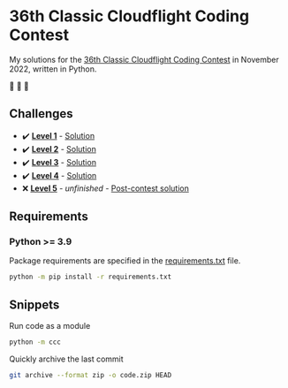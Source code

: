 # 36th Classic Cloudflight Coding Contest

My solutions for the [36th Classic Cloudflight Coding Contest](https://codingcontest.org/) in November 2022, written in Python.

:goat: :goat: :goat:

## Challenges

- :heavy_check_mark: **[Level 1](data/Level%201.pdf)** - [Solution](/../level1/ccc/contest.py)
- :heavy_check_mark: **[Level 2](data/Level%202.pdf)** - [Solution](/../level2/ccc/contest.py)
- :heavy_check_mark: **[Level 3](data/Level%203.pdf)** - [Solution](/../level2/ccc/contest.py)
- :heavy_check_mark: **[Level 4](data/Level%204.pdf)** - [Solution](/../level3/ccc/contest.py)
- :x: **[Level 5](data/Level%205.pdf)** - *unfinished* - [Post-contest solution](ccc/contest.py)

## Requirements

### Python >= 3.9

Package requirements are specified in the [requirements.txt](requirements.txt) file.

```sh
python -m pip install -r requirements.txt
```

## Snippets

Run code as a module

```sh
python -m ccc
```

Quickly archive the last commit

```sh
git archive --format zip -o code.zip HEAD
```
